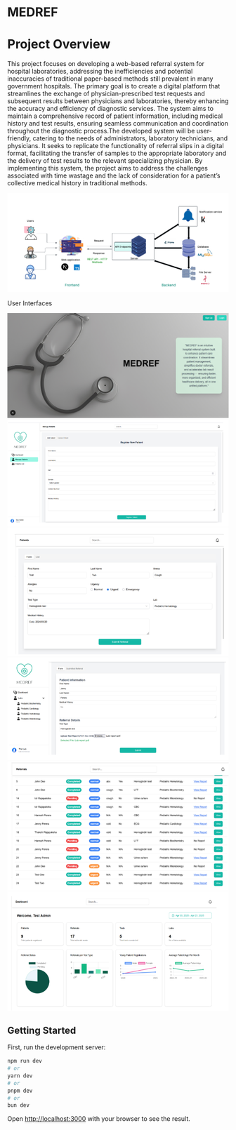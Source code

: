 # MEDREF

# Project Overview

This project focuses on developing a web-based referral system for hospital laboratories, addressing the inefficiencies and potential inaccuracies of traditional paper-based methods still prevalent in many government hospitals. The primary goal is to create a digital platform that streamlines the exchange of physician-prescribed test requests and subsequent results between physicians and laboratories, thereby enhancing
the accuracy and efficiency of diagnostic services. The system aims to maintain a comprehensive record of patient information, including medical history and test results, ensuring seamless communication and coordination throughout the diagnostic process.The developed system will be user-friendly, catering to the needs of administrators, laboratory technicians, and physicians. It seeks to replicate the functionality of referral slips in a digital format, facilitating the transfer of samples to the appropriate laboratory and the delivery of test results to the relevant specializing physician. By implementing this system, the project aims to address the challenges associated with time wastage and the
lack of consideration for a patient’s collective medical history in traditional methods.

![Alt text](./app/assets/Architecture.png)

User Interfaces

![Alt text](./app/assets/Home.png)
![Alt text](./app/assets/Patient%20Registration.png)
![Alt text](./app/assets/Referral%20submission.png)
![Alt text](./app/assets/Test%20results%20submission.png)
![Alt text](./app/assets/Referral%20table.png)
![Alt text](./app/assets/Analytic%20dashboard.png)

## Getting Started

First, run the development server:

```bash
npm run dev
# or
yarn dev
# or
pnpm dev
# or
bun dev
```

Open [http://localhost:3000](http://localhost:3000) with your browser to see the result.
